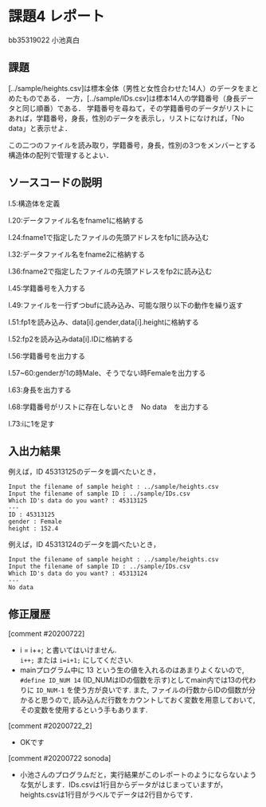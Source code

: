 # 課題4 レポート

bb35319022 小池真白

## 課題

[../sample/heights.csv]は標本全体（男性と女性合わせた14人）のデータをまとめたものである．
一方，[../sample/IDs.csv]は標本14人の学籍番号（身長データと同じ順番）である．
学籍番号を尋ねて，その学籍番号のデータがリストにあれば，学籍番号，身長，性別のデータを表示し，リストになければ，「No data」と表示せよ．

この二つのファイルを読み取り，学籍番号，身長，性別の3つをメンバーとする構造体の配列で管理するとよい．

## ソースコードの説明
 l.5:構造体を定義

 l.20:データファイル名をfname1に格納する

 l.24:fname1で指定したファイルの先頭アドレスをfp1に読み込む

 l.32:データファイル名をfname2に格納する

 l.36:fname2で指定したファイルの先頭アドレスをfp2に読み込む

 l.45:学籍番号を入力する

 l.49:ファイルを一行ずつbufに読み込み、可能な限り以下の動作を繰り返す

 l.51:fp1を読み込み、data[i].gender,data[i].heightに格納する

 l.52:fp2を読み込みdata[i].IDに格納する

 l.56:学籍番号を出力する

 l.57~60:genderが1の時Male、そうでない時Femaleを出力する

 l.63:身長を出力する

 l.68:学籍番号がリストに存在しないとき　No data　を出力する

 l.73:iに1を足す

## 入出力結果

例えば，ID 45313125のデータを調べたいとき，

```
Input the filename of sample height : ../sample/heights.csv
Input the filename of sample ID : ../sample/IDs.csv
Which ID's data do you want? : 45313125
---
ID : 45313125
gender : Female
height : 152.4
```

例えば，ID 45313124のデータを調べたいとき，

```
Input the filename of sample height : ../sample/heights.csv
Input the filename of sample ID : ../sample/IDs.csv
Which ID's data do you want? : 45313124
---
No data
```

## 修正履歴
[comment #20200722]
- i = i++; と書いてはいけません.  
`i++;` または `i=i+1;` にしてください. 
- mainプログラム中に 13 という生の値を入れるのはあまりよくないので,  `#define ID_NUM 14` (ID_NUMはIDの個数を示す)としてmain内では13の代わりに `ID_NUM-1` を使う方が良いです. 
また, ファイルの行数からIDの個数が分かると思うので, 読み込んだ行数をカウントしておく変数を用意しておいて, その変数を使用するという手もあります. 

[comment #20200722_2]
- OKです

[comment #20200722 sonoda]
- 小池さんのプログラムだと，実行結果がこのレポートのようにならないような気がします．IDs.csvは1行目からデータがはじまっていますが，heights.csvは1行目がラベルでデータは2行目からです．
